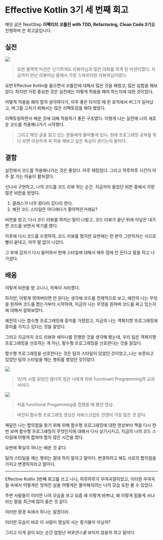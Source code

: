 # Effective Kotlin 3기 세 번째 회고
해당 글은 NextStep **이펙티브 코틀린 with TDD, Refactoring, Clean Code 3기**를 진행하며 쓴 회고글입니다.

## 실전

![](https://blog.kakaocdn.net/dn/dvQv11/btrmXuTLQ2J/lKh4tO4PzX7Hhm0oMlQDF0/img.png)

> 요번 블랙잭 미션은 신기하게도 리뷰어님과 많은 대화를 하게 된 미션이였다. 지금까지 만난 리뷰어님 중에서 가장 스파르타한 리뷰어님이였다.

요번 Effective Kotlin을 들으면서 코틀린에 대해서 많은 것을 배웠고, 많은 실험을 해보았다. 하지만 가장 중요한 것은 실전에는 어떻게 적용을 해야 하는지에 대한 것이었다.

어떻게 적용을 해야 할까 생각하다가, 아주 좋은 타이밍 때 한 로직에서 버그가 일어났고, 버그를 고치기 위해서는 많은 리팩토링을 해야 했었다.

리팩토링하면서 배운 것에 대해 적용하기 좋은 구조였다. 이렇게 나는 실전에 나의 새로운 코드를 적용해나가기 시작했다.

> 그리고 해당 글을 읽고 있는 분들에게 물어볼게 있다. 원래 프로그래밍 공부를 하다 보면 이상하게  꼭 적용 해보고 싶은 욕심이 생기는지 말이다.

## 결함

실전에서 코드를 적용해나가는 것은 좋았다. 아주 재밌었다. 그리고 하루하루 시간이 아주 잘 가는 마술이 펼쳐졌다.

신나서 구현하고, 나의 코드를 코드 리뷰 하는 순간. 지금까지 들었던 비판 중에서 가장 많은 비판을 받았다.

1. 클래스가 너무 왔다리 갔다리 한다.
2. 예전 코드 스타일은 어디에다가 팔아먹은거에요?

 비판을 받고, 다시 코드 리뷰를 하자는 말이 나왔고, 코드 리뷰가 끝난 뒤에 이날은 내가 짠 코드를 보면서 복기를 했다. 

이후에 다시 코드를 수정하여, 코드 리뷰를 했지만 요번에는 한 분이 그만하자는 식으로 빨리 끝내고, 아무 말 없이 나갔다. 

그 후에 갑자기 다시 들어와서 현재 스타일에 대해서 매우 맘에 안 든다고 말을 하고 나가셨다.

## 배움

이렇게 비판을 받 고나니, 의욕이 사라졌다. 

하지만, 이렇게 꺾여버리면 안 된다는 생각에 코드를 전체적으로 보고, 예전의 나는 무엇을 원하며 코드를 짰는가부터 시작하여, 지금의 나는 무엇을 원하며 코드를 짜고 있는지에 대해서 살펴보았다.  
  
예전의 나는 함수형 프로그래밍에 흥미를 가졌었고, 지금의 나는 객체지향 프로그래밍에 흥미를 가지고 있다는 것을 알았다.

그리고 지금까지 코드 리뷰와 세미나를 진행한 것을 생각해 봤는데,  우리 팀은 객체지향 프로그래밍을 선호하는 게 아닌, 함수형 프로그래밍을 선호한다는 것을 알았다.  
  
함수형 프로그래밍을 선호한다는 것은 팀의 스타일이 있었던 것이었고, 나는 보존되고 있었던 팀의 스타일을 깨는 행위를 했었던 것이었다.  

![](https://files.gitbook.com/v0/b/gitbook-x-prod.appspot.com/o/spaces%2F-M7_opr2RFh9Acog0_8H%2Fuploads%2Fa4lBxZO7PaPI1HQ1OtzM%2Fx9791195149230.jpeg?alt=media&token=f8443366-b052-42e1-9d5a-89566758dcd1)

> 1년차 시절 읽었던 람다의 힘은 나에게 자바 functioanl Programming의 교과서이다.

![](https://blog.kakaocdn.net/dn/dRwZ0d/btrmWKih6L5/iea5RO5dSZESOTSTjSFiVk/img.png)

> 처음 functional Progamming을 접했을 때 봤던 영상. 

> 여전히 함수형 프로그래밍 영상은 자바스크립트 진영이 가장 많은 것 같다.
  
깨달은 나는 합의점을 찾기 위해 위해 함수형 프로그래밍에 대한 영상부터 책을 다시 한번 보며 함수형 프로그래밍이 무엇인지에 대해서 다시 상기시키고, 지금의 나의 코드 스타일에 어떻게 합쳐야 할지 많은 시간을 썼다.

요번에 확실히 하나는 배운 것 같다.

팀의 스타일을 깨는 행위는 절대 하지 말자고 말이다. 변경하려고 해도 서로의 합의점을 가지고 변경하자라고 말이다.

--------


Effective Kotlin 3번째 회고를 쓰고 나니, 하루하루가 우여곡절이었고, 이러한 우여곡절 속에서 어떻게든 엉켜진 실을 어떻게든 풀어헤치려는 나의 모습 또한 볼 수 있었다.  
  
주변 사람들이 이러한 나의 모습을 보고 요즘 왜 이렇게 바쁘냐, 왜 이렇게 힘들게 사냐라는 말을 최근에 많이 들은 것 같다.  
  
이러한 환경 속에서 하나는 알겠더라.  
  
이러한 모습이 바로 이 사람이 열심히 사는 증거물이 아닐까?

그리고 이게 살이 되는 순간 엄청난 _퍼포먼스를_ 보이지 않을까 하고 말이다.


